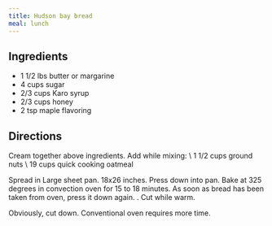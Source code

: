 ```yaml
---
title: Hudson bay bread
meal: lunch
---
```


## Ingredients
* 1 1/2 lbs butter or margarine
* 4 cups sugar
* 2/3 cups Karo syrup
* 2/3 cups honey
* 2 tsp maple flavoring

## Directions
Cream together above ingredients. Add while mixing: \\
1 1/2 cups ground nuts \\
19 cups quick cooking oatmeal

Spread in Large sheet pan. 18x26 inches. Press down into pan. Bake at 325 degrees in convection oven for 15 to 18 minutes. As soon as bread has been taken from oven, press it down again. . Cut while warm.

Obviously, cut down. Conventional oven requires more time.
